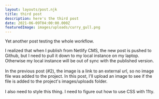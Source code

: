 ```yaml
---
layout: layouts/post.njk
title: third post
description: here's the third post
date: 2021-06-09T04:00:00.000Z
featuredImage: images/uploads/curry_gull.png
---
```

Yet another post testing the whole workflow.

I realized that when I publish from Netlify CMS, the new post is pushed to Github, but I need to pull it down to my local instance on my laptop.  Otherwise my local instance will be out of sync with the published version.\
\
In the previous post (#2), the image is a link to an external url, so no image file was added to the project.  In this post, I'll upload an image to see if the file is added to the project's images/uploads folder.\
\
I also need to style this thing.  I need to figure out how to use CSS with 11ty.